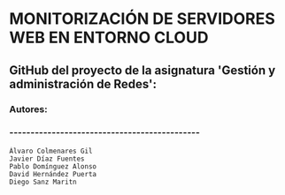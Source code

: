 # MONITORIZACIÓN DE SERVIDORES WEB EN ENTORNO CLOUD

## GitHub del proyecto de la asignatura 'Gestión y administración de Redes':

### Autores:
### ---------------------------------------------
    Álvaro Colmenares Gil
    Javier Díaz Fuentes
    Pablo Domínguez Alonso
    David Hernández Puerta
    Diego Sanz Maritn

